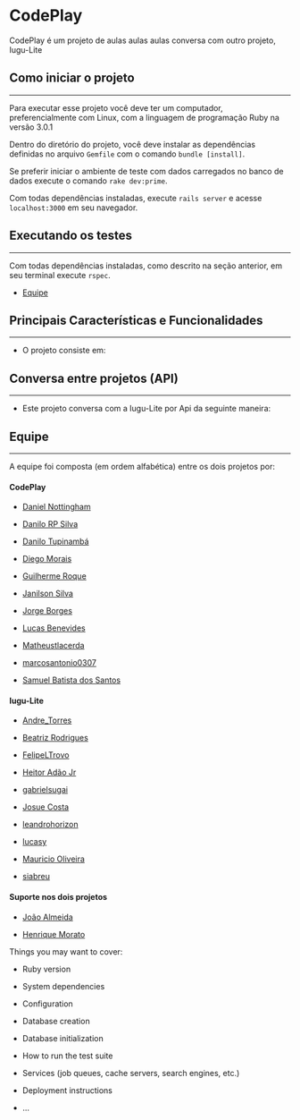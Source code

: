 # CodePlay

CodePlay é um projeto de aulas aulas aulas
conversa com outro projeto, Iugu-Lite



## Como iniciar o projeto

------

Para executar esse projeto você deve ter um computador, preferencialmente com Linux, com a linguagem de programação Ruby na versão 3.0.1

Dentro do diretório do projeto, você deve instalar as dependências definidas no arquivo `Gemfile` com o comando `bundle [install]`.

Se preferir iniciar o ambiente de teste com dados carregados no banco de dados execute o comando `rake dev:prime`.

Com todas dependências instaladas, execute `rails server` e acesse `localhost:3000` em seu navegador.

## Executando os testes

------

Com todas dependências instaladas, como descrito na seção anterior, em seu terminal execute `rspec`.

- [Equipe](#Equipe)

## Principais Características e Funcionalidades

------
- O projeto consiste em:


## Conversa entre projetos (API)

------
- Este projeto conversa com a Iugu-Lite por Api da seguinte maneira:


## Equipe

------

A equipe foi composta (em ordem alfabética) entre os dois projetos por: 

#### CodePlay

- [Daniel Nottingham ](https://github.com/danielnottingham) 
- [Danilo RP Silva ](https://github.com/danilorpsilva)
- [Danilo Tupinambá ](https://github.com/DanTupi)
- [Diego Morais ](https://github.com/diegormorais)
- [Guilherme Roque ](https://github.com/GuiRokk)
- [Janilson Silva ](https://github.com/Jannilsonn)
- [Jorge Borges ](https://github.com/JorgeLAB)
- [Lucas Benevides ](https://github.com/lBenevides)
- [Matheustlacerda ](https://github.com/Matheustlacerda)
- [marcosantonio0307 ](https://github.com/marcosantonio0307)

- [Samuel Batista dos Santos](https://github.com/batistasamuel) 

  

#### Iugu-Lite

  
- [Andre_Torres ](https://github.com/andre-dan)

- [Beatriz Rodrigues ](https://github.com/mntrrdrgs)

- [FelipeLTrovo ](https://github.com/FelipeLTrovo)

- [Heitor Adão Jr ](https://github.com/heitoradao)

- [gabrielsugai ](https://github.com/gabrielsugai)

- [Josue Costa ](https://github.com/J-Costa)

- [leandrohorizon ](https://github.com/leandrohorizon)

- [lucasy ](https://github.com/lucasy95)

- [Mauricio Oliveira ](https://github.com/mau-os)

- [siabreu ](https://github.com/siabreu)

#### Suporte nos dois projetos

- [João Almeida ](https://github.com/joaorsalmeida)

- [Henrique Morato ](https://github.com/HenriqueMorato)


Things you may want to cover:

* Ruby version

* System dependencies

* Configuration

* Database creation

* Database initialization

* How to run the test suite

* Services (job queues, cache servers, search engines, etc.)

* Deployment instructions

* ...
